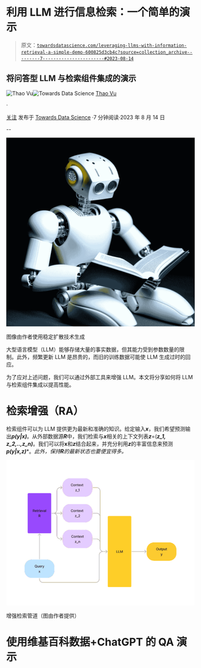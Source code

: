 # 利用 LLM 进行信息检索：一个简单的演示

> 原文：[`towardsdatascience.com/leveraging-llms-with-information-retrieval-a-simple-demo-600825d3cb4c?source=collection_archive---------7-----------------------#2023-08-14`](https://towardsdatascience.com/leveraging-llms-with-information-retrieval-a-simple-demo-600825d3cb4c?source=collection_archive---------7-----------------------#2023-08-14)

## 将问答型 LLM 与检索组件集成的演示

[](https://medium.com/@vuphuongthao9611?source=post_page-----600825d3cb4c--------------------------------)![Thao Vu](https://medium.com/@vuphuongthao9611?source=post_page-----600825d3cb4c--------------------------------)[](https://towardsdatascience.com/?source=post_page-----600825d3cb4c--------------------------------)![Towards Data Science](https://towardsdatascience.com/?source=post_page-----600825d3cb4c--------------------------------) [Thao Vu](https://medium.com/@vuphuongthao9611?source=post_page-----600825d3cb4c--------------------------------)

·

[关注](https://medium.com/m/signin?actionUrl=https%3A%2F%2Fmedium.com%2F_%2Fsubscribe%2Fuser%2Fa836aac352ca&operation=register&redirect=https%3A%2F%2Ftowardsdatascience.com%2Fleveraging-llms-with-information-retrieval-a-simple-demo-600825d3cb4c&user=Thao+Vu&userId=a836aac352ca&source=post_page-a836aac352ca----600825d3cb4c---------------------post_header-----------) 发布于 [Towards Data Science](https://towardsdatascience.com/?source=post_page-----600825d3cb4c--------------------------------) ·7 分钟阅读·2023 年 8 月 14 日[](https://medium.com/m/signin?actionUrl=https%3A%2F%2Fmedium.com%2F_%2Fvote%2Ftowards-data-science%2F600825d3cb4c&operation=register&redirect=https%3A%2F%2Ftowardsdatascience.com%2Fleveraging-llms-with-information-retrieval-a-simple-demo-600825d3cb4c&user=Thao+Vu&userId=a836aac352ca&source=-----600825d3cb4c---------------------clap_footer-----------)

--

[](https://medium.com/m/signin?actionUrl=https%3A%2F%2Fmedium.com%2F_%2Fbookmark%2Fp%2F600825d3cb4c&operation=register&redirect=https%3A%2F%2Ftowardsdatascience.com%2Fleveraging-llms-with-information-retrieval-a-simple-demo-600825d3cb4c&source=-----600825d3cb4c---------------------bookmark_footer-----------)![](img/309014edda2c597a2486ed5abab55028.png)

图像由作者使用稳定扩散技术生成

大型语言模型（LLM）能够存储大量的事实数据，但其能力受到参数数量的限制。此外，频繁更新 LLM 是昂贵的，而旧的训练数据可能使 LLM 生成过时的回应。

为了应对上述问题，我们可以通过外部工具来增强 LLM。本文将分享如何将 LLM 与检索组件集成以提高性能。

# 检索增强（RA）

检索组件可以为 LLM 提供更为最新和准确的知识。给定输入***x***，我们希望预测输出***p(y|x)***。从外部数据源***R***中，我们检索与***x***相关的上下文列表***z***=(***z_1, z_2,..,z_n)***。我们可以将**x**和***z***结合起来，并充分利用***z***的丰富信息来预测***p(y|x,z)****。*此外，保持**R**的最新状态也要便宜得多。*

![](img/3fe2cc3cad76ee8963d0c05e7be2de8f.png)

增强检索管道（图由作者提供）

# 使用维基百科数据+ChatGPT 的 QA 演示
